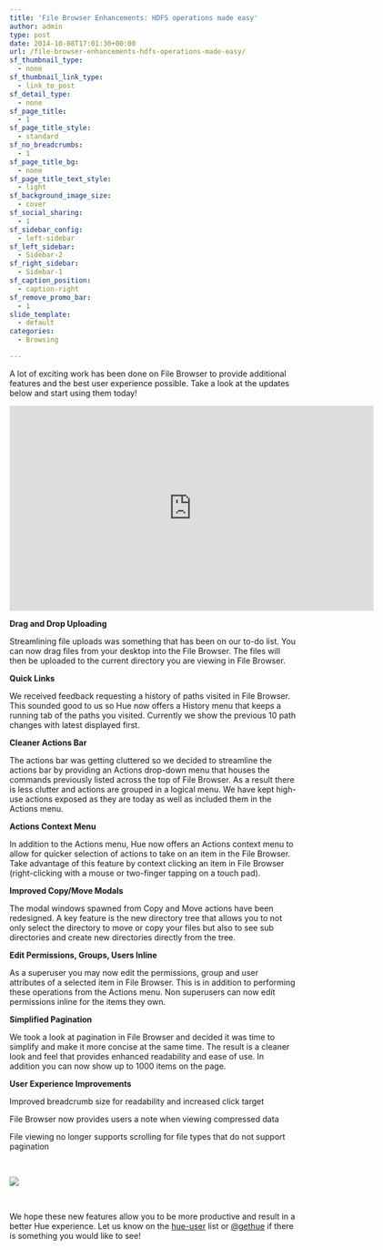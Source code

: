 ```yaml
---
title: 'File Browser Enhancements: HDFS operations made easy'
author: admin
type: post
date: 2014-10-08T17:01:30+00:00
url: /file-browser-enhancements-hdfs-operations-made-easy/
sf_thumbnail_type:
  - none
sf_thumbnail_link_type:
  - link_to_post
sf_detail_type:
  - none
sf_page_title:
  - 1
sf_page_title_style:
  - standard
sf_no_breadcrumbs:
  - 1
sf_page_title_bg:
  - none
sf_page_title_text_style:
  - light
sf_background_image_size:
  - cover
sf_social_sharing:
  - 1
sf_sidebar_config:
  - left-sidebar
sf_left_sidebar:
  - Sidebar-2
sf_right_sidebar:
  - Sidebar-1
sf_caption_position:
  - caption-right
sf_remove_promo_bar:
  - 1
slide_template:
  - default
categories:
  - Browsing

---
```

A lot of exciting work has been done on File Browser to provide additional features and the best user experience possible. Take a look at the updates below and start using them today!

<iframe src="https://player.vimeo.com/video/108333445?dnt=1&app_id=122963" width="640" height="360" frameborder="0" title="Hadoop Tutorial: what's new in Hue File Browser" allow="autoplay; fullscreen" allowfullscreen></iframe>

**Drag and Drop Uploading**

Streamlining file uploads was something that has been on our to-do list. You can now drag files from your desktop into the File Browser. The files will then be uploaded to the current directory you are viewing in File Browser.

**Quick Links**

We received feedback requesting a history of paths visited in File Browser. This sounded good to us so Hue now offers a History menu that keeps a running tab of the paths you visited. Currently we show the previous 10 path changes with latest displayed first.

**Cleaner Actions Bar**

The actions bar was getting cluttered so we decided to streamline the actions bar by providing an Actions drop-down menu that houses the commands previously listed across the top of File Browser. As a result there is less clutter and actions are grouped in a logical menu. We have kept high-use actions exposed as they are today as well as included them in the Actions menu.

**Actions Context Menu**

In addition to the Actions menu, Hue now offers an Actions context menu to allow for quicker selection of actions to take on an item in the File Browser. Take advantage of this feature by context clicking an item in File Browser (right-clicking with a mouse or two-finger tapping on a touch pad).

**Improved Copy/Move Modals**

The modal windows spawned from Copy and Move actions have been redesigned. A key feature is the new directory tree that allows you to not only select the directory to move or copy your files but also to see sub directories and create new directories directly from the tree.

**Edit Permissions, Groups, Users Inline**

As a superuser you may now edit the permissions, group and user attributes of a selected item in File Browser. This is in addition to performing these operations from the Actions menu. Non superusers can now edit permissions inline for the items they own.

**Simplified Pagination**

We took a look at pagination in File Browser and decided it was time to simplify and make it more concise at the same time. The result is a cleaner look and feel that provides enhanced readability and ease of use. In addition you can now show up to 1000 items on the page.

**User Experience Improvements**

Improved breadcrumb size for readability and increased click target

File Browser now provides users a note when viewing compressed data

File viewing no longer supports scrolling for file types that do not support pagination

&nbsp;

[<img src="https://cdn.gethue.com/uploads/2014/10/hue-fb-1024x571.png" />][1]

&nbsp;

We hope these new features allow you to be more productive and result in a better Hue experience. Let us know on the [hue-user][2] list or [@gethue][3] if there is something you would like to see!

&nbsp;

 [1]: https://cdn.gethue.com/uploads/2014/10/hue-fb.png
 [2]: http://groups.google.com/a/cloudera.org/group/hue-user
 [3]: https://twitter.com/gethue
